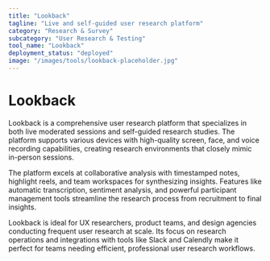 ```yaml
---
title: "Lookback"
tagline: "Live and self-guided user research platform"
category: "Research & Survey"
subcategory: "User Research & Testing"
tool_name: "Lookback"
deployment_status: "deployed"
image: "/images/tools/lookback-placeholder.jpg"
---
```


# Lookback

Lookback is a comprehensive user research platform that specializes in both live moderated sessions and self-guided research studies. The platform supports various devices with high-quality screen, face, and voice recording capabilities, creating research environments that closely mimic in-person sessions.

The platform excels at collaborative analysis with timestamped notes, highlight reels, and team workspaces for synthesizing insights. Features like automatic transcription, sentiment analysis, and powerful participant management tools streamline the research process from recruitment to final insights.

Lookback is ideal for UX researchers, product teams, and design agencies conducting frequent user research at scale. Its focus on research operations and integrations with tools like Slack and Calendly make it perfect for teams needing efficient, professional user research workflows.
